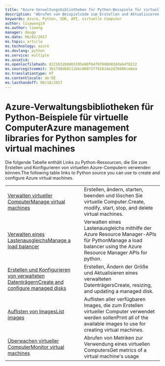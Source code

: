 ```yaml
---
title: "Azure-Verwaltungsbibliotheken für Python-Beispiele für virtuelle Computer"
description: "Abrufen von Beispielcode zum Erstellen und Aktualisieren von virtuellen Azure-Computern mit den Azure-Verwaltungsbibliotheken für Python"
keywords: Azure, Python, SDK, API, virtuelle Computer
author: lisawong19
ms.author: liwong
manager: douge
ms.date: 06/02/2017
ms.topic: article
ms.technology: azure
ms.devlang: python
ms.service: multiple
ms.assetid: 
ms.openlocfilehash: 0222632b0d65395e00f64f07806b03ddab4f8222
ms.sourcegitcommit: 3617d0db0111bbc00072ff8161de2d76606ce0ea
ms.translationtype: HT
ms.contentlocale: de-DE
ms.lasthandoff: 08/18/2017
---
```

# <a name="azure-management-libraries-for-python-samples-for-virtual-machines"></a><span data-ttu-id="14bb8-104">Azure-Verwaltungsbibliotheken für Python-Beispiele für virtuelle Computer</span><span class="sxs-lookup"><span data-stu-id="14bb8-104">Azure management libraries for Python samples for virtual machines</span></span>

<span data-ttu-id="14bb8-105">Die folgende Tabelle enthält Links zu Python-Ressourcen, die Sie zum Erstellen und Konfigurieren von virtuellen Azure-Computern verwenden können.</span><span class="sxs-lookup"><span data-stu-id="14bb8-105">The following table links to Python source you can use to create and configure Azure virtual machines.</span></span>

| || 
|---|---|
| <span data-ttu-id="14bb8-106">[Verwalten virtueller Computer][1]</span><span class="sxs-lookup"><span data-stu-id="14bb8-106">[Manage virtual machines][1]</span></span> | <span data-ttu-id="14bb8-107">Erstellen, ändern, starten, beenden und löschen Sie virtuelle Computer.</span><span class="sxs-lookup"><span data-stu-id="14bb8-107">Create, modify, start, stop, and delete virtual machines.</span></span> |
| <span data-ttu-id="14bb8-108">[Verwalten eines Lastenausgleichs][2]</span><span class="sxs-lookup"><span data-stu-id="14bb8-108">[Manage a load balancer][2]</span></span> | <span data-ttu-id="14bb8-109">Verwalten eines Lastenausgleichs mithilfe der Azure Resource Manager-APIs für Python</span><span class="sxs-lookup"><span data-stu-id="14bb8-109">Manage a load balancer using the Azure Resource Manager APIs for python.</span></span> |
| <span data-ttu-id="14bb8-110">[Erstellen und Konfigurieren von verwalteten Datenträgern][3]</span><span class="sxs-lookup"><span data-stu-id="14bb8-110">[Create and configure managed disks][3]</span></span> | <span data-ttu-id="14bb8-111">Erstellen, Ändern der Größe und Aktualisieren eines verwalteten Datenträgers</span><span class="sxs-lookup"><span data-stu-id="14bb8-111">Create, resizing, and updating a managed disk.</span></span>|
| <span data-ttu-id="14bb8-112">[Auflisten von Images][4]</span><span class="sxs-lookup"><span data-stu-id="14bb8-112">[List images][4]</span></span> | <span data-ttu-id="14bb8-113">Auflisten aller verfügbaren Images, die zum Erstellen virtueller Computer verwendet werden sollen</span><span class="sxs-lookup"><span data-stu-id="14bb8-113">Print all of the available images to use for creating virtual machines.</span></span>| 
| <span data-ttu-id="14bb8-114">[Überwachen virtueller Computer][5]</span><span class="sxs-lookup"><span data-stu-id="14bb8-114">[Monitor virtual machines][5]</span></span> |<span data-ttu-id="14bb8-115">Abrufen von Metriken zur Verwendung eines virtuellen Computers</span><span class="sxs-lookup"><span data-stu-id="14bb8-115">Get metrics of a virtual machine's usage</span></span> | 

[1]: https://azure.microsoft.com/resources/samples/virtual-machines-python-manage/
[2]: https://azure.microsoft.com/resources/samples/network-python-manage-loadbalancer
[3]: python-sdk-azure-samples-managed-disks.md
[4]: python-sdk-azure-samples-list-images.md
[5]: python-sdk-azure-samples-monitor-vms.md
